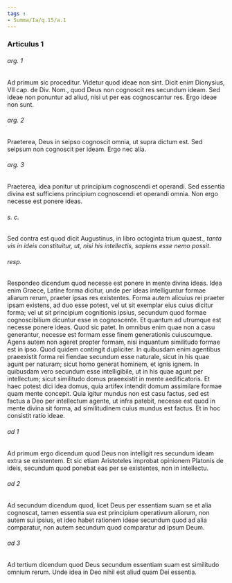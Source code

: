 ```yaml
---
tags : 
- Summa/Ia/q.15/a.1
---
```


### Articulus 1

###### arg. 1
Ad primum sic proceditur. Videtur quod ideae non sint. Dicit enim Dionysius, VII cap. de Div. Nom., quod Deus non cognoscit res secundum ideam. Sed ideae non ponuntur ad aliud, nisi ut per eas cognoscantur res. Ergo ideae non sunt.

###### arg. 2
Praeterea, Deus in seipso cognoscit omnia, ut supra dictum est. Sed seipsum non cognoscit per ideam. Ergo nec alia.

###### arg. 3
Praeterea, idea ponitur ut principium cognoscendi et operandi. Sed essentia divina est sufficiens principium cognoscendi et operandi omnia. Non ergo necesse est ponere ideas.

###### s. c.
Sed contra est quod dicit Augustinus, in libro octoginta trium quaest., *tanta vis in ideis constituitur, ut, nisi his intellectis, sapiens esse nemo possit*.

###### resp.
Respondeo dicendum quod necesse est ponere in mente divina ideas. Idea enim Graece, Latine forma dicitur, unde per ideas intelliguntur formae aliarum rerum, praeter ipsas res existentes. Forma autem alicuius rei praeter ipsam existens, ad duo esse potest, vel ut sit exemplar eius cuius dicitur forma; vel ut sit principium cognitionis ipsius, secundum quod formae cognoscibilium dicuntur esse in cognoscente. Et quantum ad utrumque est necesse ponere ideas. Quod sic patet. In omnibus enim quae non a casu generantur, necesse est formam esse finem generationis cuiuscumque. Agens autem non ageret propter formam, nisi inquantum similitudo formae est in ipso. Quod quidem contingit dupliciter. In quibusdam enim agentibus praeexistit forma rei fiendae secundum esse naturale, sicut in his quae agunt per naturam; sicut homo generat hominem, et ignis ignem. In quibusdam vero secundum esse intelligibile, ut in his quae agunt per intellectum; sicut similitudo domus praeexistit in mente aedificatoris. Et haec potest dici idea domus, quia artifex intendit domum assimilare formae quam mente concepit. Quia igitur mundus non est casu factus, sed est factus a Deo per intellectum agente, ut infra patebit, necesse est quod in mente divina sit forma, ad similitudinem cuius mundus est factus. Et in hoc consistit ratio ideae.

###### ad 1
Ad primum ergo dicendum quod Deus non intelligit res secundum ideam extra se existentem. Et sic etiam Aristoteles improbat opinionem Platonis de ideis, secundum quod ponebat eas per se existentes, non in intellectu.

###### ad 2
Ad secundum dicendum quod, licet Deus per essentiam suam se et alia cognoscat, tamen essentia sua est principium operativum aliorum, non autem sui ipsius, et ideo habet rationem ideae secundum quod ad alia comparatur, non autem secundum quod comparatur ad ipsum Deum.

###### ad 3
Ad tertium dicendum quod Deus secundum essentiam suam est similitudo omnium rerum. Unde idea in Deo nihil est aliud quam Dei essentia.

